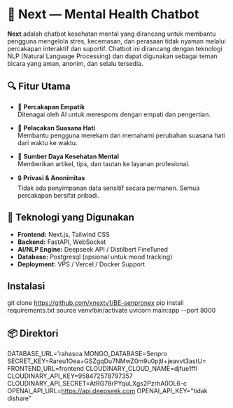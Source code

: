 # 🧠 Next — Mental Health Chatbot

**Next** adalah chatbot kesehatan mental yang dirancang untuk membantu pengguna mengelola stres, kecemasan, dan perasaan tidak nyaman melalui percakapan interaktif dan suportif. Chatbot ini dirancang dengan teknologi NLP (Natural Language Processing) dan dapat digunakan sebagai teman bicara yang aman, anonim, dan selalu tersedia.

## 🔍 Fitur Utama

- 💬 **Percakapan Empatik**  
  Ditenagai oleh AI untuk merespons dengan empati dan pengertian.

- 📅 **Pelacakan Suasana Hati**  
  Membantu pengguna merekam dan memahami perubahan suasana hati dari waktu ke waktu.

- 📖 **Sumber Daya Kesehatan Mental**  
  Memberikan artikel, tips, dan tautan ke layanan profesional.

- 🔒 **Privasi & Anonimitas**  
  Tidak ada penyimpanan data sensitif secara permanen. Semua percakapan bersifat pribadi.

## 🚀 Teknologi yang Digunakan

- **Frontend:** Next.js, Tailwind CSS  
- **Backend:** FastAPI, WebSocket  
- **AI/NLP Engine:** Deepseek API / Distilbert FineTuned  
- **Database:** Postgresql (opsional untuk mood tracking)  
- **Deployment:** VPS / Vercel / Docker Support  

## Instalasi
git clone https://github.com/xnextv1/BE-senpronex
pip install requirements.txt
source venv/bin/activate
uvicorn main:app --port 8000

## 📦 Direktori


DATABASE_URL='rahasoa
MONGO_DATABASE=Senpro
SECRET_KEY=Rareu1Oea+GSZgqDu7NMwZ0m9u0pjtI+jeavvt3astU=
FRONTEND_URL=frontend
CLOUDINARY_CLOUD_NAME=djfue1ffl
CLOUDINARY_API_KEY=958472578797357
CLOUDINARY_API_SECRET=AtRG78rPYquLXgs2PzrhA0OL6-c
OPENAI_API_URL=https://api.deepseek.com
OPENAI_API_KEY="tidak dishare"
